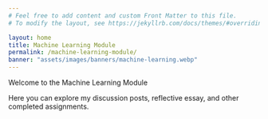 ```yaml
---
# Feel free to add content and custom Front Matter to this file.
# To modify the layout, see https://jekyllrb.com/docs/themes/#overriding-theme-defaults

layout: home
title: Machine Learning Module
permalink: /machine-learning-module/
banner: "assets/images/banners/machine-learning.webp"
---
```

Welcome to the Machine Learning Module 

Here you can explore my discussion posts, reflective essay, and other completed assignments. 
